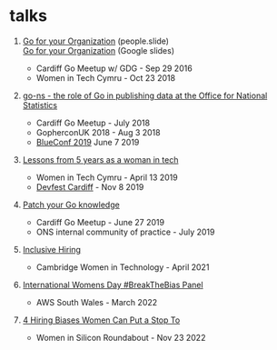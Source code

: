 # talks

1. [Go for your Organization](http://go-talks.appspot.com/github.com/eldeal/talks/people.slide) (people.slide)\
[Go for your Organization](https://docs.google.com/presentation/d/1a0JAsv4Gu1XAVjilFFd8enDNAe0rCYe6bla7MF89_UE/edit?usp=sharing) (Google slides)
    - Cardiff Go Meetup w/ GDG - Sep 29 2016
    - Women in Tech Cymru - Oct 23 2018


2. [go-ns - the role of Go in publishing data at the Office for National Statistics](https://docs.google.com/presentation/d/1-9rse57oyywYNNR5BjbDC-eI4oDfzfoJwqYYzPfqU0E/edit?usp=sharing)
    - Cardiff Go Meetup - July 2018
    - GopherconUK 2018 - Aug 3 2018
	- [BlueConf 2019](https://docs.google.com/presentation/d/17cVucYxibHje49XNxp9F2tXvkgCaSSRR92l6LN2rHOc/edit?usp=sharing) June 7 2019


3. [Lessons from 5 years as a woman in tech](https://docs.google.com/presentation/d/1yaN10EHZcsxo-IXNr2faFGaURnnLQQ_AnKBJcNciH0s/edit?usp=sharing)
    - Women in Tech Cymru - April 13 2019
    - [Devfest Cardiff](https://docs.google.com/presentation/d/1eaZ3B_p-XkJzwUE8kS9GWC4eX6X7Fv5aHEqBy4irkOQ/edit?usp=sharing) - Nov 8 2019


4. [Patch your Go knowledge](https://docs.google.com/presentation/d/1neISd8PMcF8yvB3KHsMoR_J5M18DVd1IujtOii9MJHs/edit?usp=sharing)
    - Cardiff Go Meetup - June 27 2019
    - ONS internal community of practice - July 2019

5. [Inclusive Hiring](https://docs.google.com/presentation/d/1Ap6tx3a73iFVuwIJxTRoF8XK5OsfnNs27DfYORsm5EM/edit?usp=sharing)
    - Cambridge Women in Technology - April 2021

6. [International Womens Day #BreakTheBias Panel](https://www.youtube.com/watch?v=kQGLDR5zKMI)
    - AWS South Wales - March 2022
    
7. [4 Hiring Biases Women Can Put a Stop To](https://docs.google.com/presentation/d/1oJ6nqe9zc9DMwXQ-o9ClWT9Z6_3x61m5T02R0_s00DE/edit#slide=id.g17e0066cb05_0_5)
    - Women in Silicon Roundabout - Nov 23 2022
